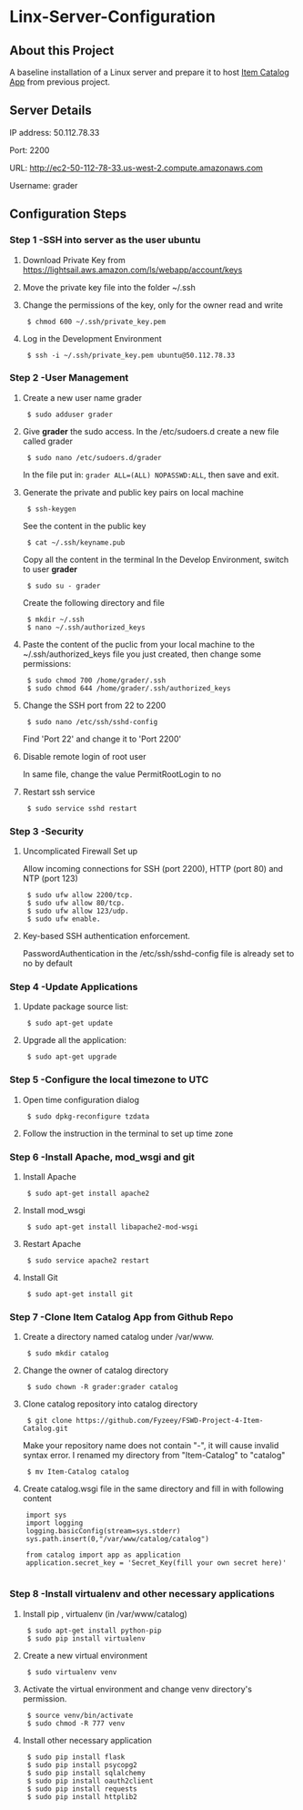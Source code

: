 # Linx-Server-Configuration
## About this Project

A baseline installation of a Linux server and prepare it to host [Item Catalog App](https://github.com/Fyzeey/FSWD-Project-4-Item-Catalog) from previous project.

## Server Details

IP address: 50.112.78.33

Port: 2200

URL: http://ec2-50-112-78-33.us-west-2.compute.amazonaws.com

Username: grader

## Configuration Steps
### Step 1 -SSH into server as the user ubuntu

1. Download Private Key from https://lightsail.aws.amazon.com/ls/webapp/account/keys  
2. Move the private key file into the folder ~/.ssh 	
3. Change the permissions of the key, only for the owner read and write

		$ chmod 600 ~/.ssh/private_key.pem
		
4. Log in the Development Environment

		$ ssh -i ~/.ssh/private_key.pem ubuntu@50.112.78.33

### Step 2 -User Management

1. Create a new user name grader

		$ sudo adduser grader

2. Give **grader** the sudo access. In the /etc/sudoers.d create a new file called grader
		
		$ sudo nano /etc/sudoers.d/grader        
		
	In the file put in:  `grader ALL=(ALL) NOPASSWD:ALL`, then save and exit.

3. Generate the private and public key pairs on local machine 

		$ ssh-keygen
		
	See the content in the public key
	
		$ cat ~/.ssh/keyname.pub
	
	Copy all the content in the terminal
	In the Develop Environment, switch to user **grader** 
	
		$ sudo su - grader
	
	Create the following directory and file
	
		$ mkdir ~/.ssh
		$ nano ~/.ssh/authorized_keys
		
4. Paste the content of the puclic from your local machine to the ~/.ssh/authorized_keys file you just created, then change some permissions:

		$ sudo chmod 700 /home/grader/.ssh
		$ sudo chmod 644 /home/grader/.ssh/authorized_keys
		
5. Change the SSH port from 22 to 2200

		$ sudo nano /etc/ssh/sshd-config
		
	Find 'Port 22' and change it to 'Port 2200'
		
6. Disable remote login of root user

	In same file, change the value PermitRootLogin to no
		
7. Restart ssh service
	
		$ sudo service sshd restart

### Step 3 -Security

1. Uncomplicated Firewall Set up
	
	Allow incoming connections for SSH (port 2200), HTTP (port 80) and  NTP (port 123)
	
		$ sudo ufw allow 2200/tcp.
		$ sudo ufw allow 80/tcp.
		$ sudo ufw allow 123/udp.
		$ sudo ufw enable.
		
2. Key-based SSH authentication enforcement.

	PasswordAuthentication in the /etc/ssh/sshd-config file is already set to no by default	
	
### Step 4 -Update Applications

1. Update package source list:

		$ sudo apt-get update

2. Upgrade all the application:

		$ sudo apt-get upgrade
		
		
### Step 5 -Configure the local timezone to UTC

1. Open time configuration dialog 

		$ sudo dpkg-reconfigure tzdata
		
2. Follow the instruction in the terminal to set up time zone


### Step 6 -Install Apache, mod_wsgi and git

1. Install Apache

		$ sudo apt-get install apache2
		
2. Install mod_wsgi

		$ sudo apt-get install libapache2-mod-wsgi
		
3. Restart Apache

		$ sudo service apache2 restart
		
4. Install Git

		$ sudo apt-get install git
		
### Step 7 -Clone Item Catalog App from Github Repo 

1. Create a directory named catalog under /var/www.

		$ sudo mkdir catalog
		
2. Change the owner of catalog directory

		$ sudo chown -R grader:grader catalog
		
3. Clone catalog repository into catalog directory

		$ git clone https://github.com/Fyzeey/FSWD-Project-4-Item-Catalog.git
		
	Make your repository name does not contain "-", it will cause invalid syntax error.
	I renamed my directory from "Item-Catalog" to "catalog"
	
		$ mv Item-Catalog catalog
	
		
4. Create catalog.wsgi file in the same directory and fill in with following content

```
	import sys
	import logging
	logging.basicConfig(stream=sys.stderr)
	sys.path.insert(0,"/var/www/catalog/catalog")

	from catalog import app as application
	application.secret_key = 'Secret_Key(fill your own secret here)'
	
```

### Step 8 -Install virtualenv and other necessary applications

1. Install pip , virtualenv (in /var/www/catalog)

		$ sudo apt-get install python-pip
		$ sudo pip install virtualenv
		
2. Create a new virtual environment
		
		$ sudo virtualenv venv
		
3. Activate the virtual environment and change venv directory's permission.

		$ source venv/bin/activate
		$ sudo chmod -R 777 venv
		
4. Install other necessary application

		$ sudo pip install flask 
		$ sudo pip install psycopg2 
		$ sudo pip install sqlalchemy
		$ sudo pip install oauth2client
		$ sudo pip install requests
		$ sudo pip install httplib2


